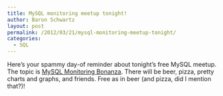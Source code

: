 ```yaml
---
title: MySQL monitoring meetup tonight!
author: Baron Schwartz
layout: post
permalink: /2012/03/21/mysql-monitoring-meetup-tonight/
categories:
  - SQL
---
```

Here&#8217;s your spammy day-of reminder about tonight&#8217;s free MySQL meetup. The topic is [MySQL Monitoring Bonanza][1]. There will be beer, pizza, pretty charts and graphs, and friends. Free as in beer (and pizza, did I mention that?)!

 [1]: http://www.meetup.com/Central-Virginia-MySQL-Meetup/events/53029362/